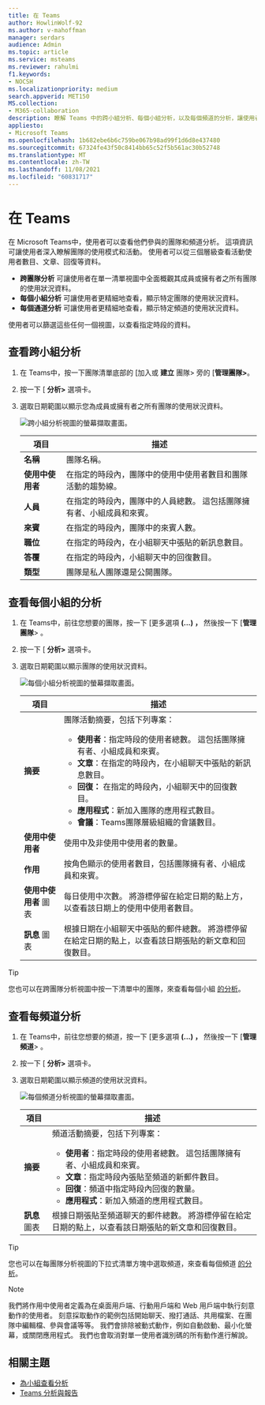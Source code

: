 ```yaml
---
title: 在 Teams
author: HowlinWolf-92
ms.author: v-mahoffman
manager: serdars
audience: Admin
ms.topic: article
ms.service: msteams
ms.reviewer: rahulmi
f1.keywords:
- NOCSH
ms.localizationpriority: medium
search.appverid: MET150
MS.collection:
- M365-collaboration
description: 瞭解 Teams 中的跨小組分析、每個小組分析，以及每個頻道的分析，讓使用者查看他們參與的團隊或頻道的使用狀況資料。
appliesto:
- Microsoft Teams
ms.openlocfilehash: 1b682ebe6b6c759be067b98ad99f1d6d8e437480
ms.sourcegitcommit: 67324fe43f50c8414bb65c52f5b561ac30b52748
ms.translationtype: MT
ms.contentlocale: zh-TW
ms.lasthandoff: 11/08/2021
ms.locfileid: "60831717"
---
```

# <a name="view-analytics-in-teams"></a>在 Teams

在 Microsoft Teams中，使用者可以查看他們參與的團隊和頻道分析。 這項資訊可讓使用者深入瞭解團隊的使用模式和活動。 使用者可以從三個層級查看活動使用者數目、文章、回復等資料。

- **跨團隊分析** 可讓使用者在單一清單視圖中全面概觀其成員或擁有者之所有團隊的使用狀況資料。
- **每個小組分析** 可讓使用者更精細地查看，顯示特定團隊的使用狀況資料。
- **每個通道分析** 可讓使用者更精細地查看，顯示特定頻道的使用狀況資料。

使用者可以篩選這些任何一個視圖，以查看指定時段的資料。

## <a name="view-cross-team-analytics"></a>查看跨小組分析

1. 在 Teams中，按一下團隊清單底部的 [加入或 **建立** 團隊> 旁的 [**管理團隊>**。
2. 按一下 [ **分析>** 選項卡。
3. 選取日期範圍以顯示您為成員或擁有者之所有團隊的使用狀況資料。

    ![跨小組分析視圖的螢幕擷取畫面。](../media/view-analytics-cross-team.png)

    |項目 |描述  |
    |--------|-------------|
    |**名稱**   |團隊名稱。 |
    |**使用中使用者**   |在指定的時段內，團隊中的使用中使用者數目和團隊活動的趨勢線。
    |**人員**   |在指定的時段內，團隊中的人員總數。 這包括團隊擁有者、小組成員和來賓。|
    |**來賓**   |在指定的時段內，團隊中的來賓人數。 |
    |**職位**   |在指定的時段內，在小組聊天中張貼的新訊息數目。 |
    |**答覆**   |在指定的時段內，小組聊天中的回復數目。 |
    |**類型**   |團隊是私人團隊還是公開團隊。|

## <a name="view-per-team-analytics"></a>查看每個小組的分析

1. 在 Teams中，前往您想要的團隊，按一下 [更多選項 **(...) ，** 然後按一下 [**管理團隊**> 。
2. 按一下 [ **分析>** 選項卡。
4. 選取日期範圍以顯示團隊的使用狀況資料。  

    ![每個小組分析視圖的螢幕擷取畫面。](../media/view-analytics-per-team.png)

    |項目 |描述  |
    |--------|-------------|
    |**摘要**   |團隊活動摘要，包括下列專案：<ul><li>**使用者**：指定時段的使用者總數。 這包括團隊擁有者、小組成員和來賓。</li> <li>**文章**：在指定的時段內，在小組聊天中張貼的新訊息數目。</li><li>**回復：** 在指定的時段內，小組聊天中的回復數目。</li> <li>**應用程式**：新加入團隊的應用程式數目。</li><li>**會議**：Teams團隊層級組織的會議數目。</li> </ul> |
    |**使用中使用者**   |使用中及非使用中使用者的數量。|
    |**作用**   |按角色顯示的使用者數目，包括團隊擁有者、小組成員和來賓。|
    |**使用中使用者** 圖表  |每日使用中次數。 將游標停留在給定日期的點上方，以查看該日期上的使用中使用者數目。|
    |**訊息** 圖表  |根據日期在小組聊天中張貼的郵件總數。 將游標停留在給定日期的點上，以查看該日期張貼的新文章和回復數目。|

> [!TIP]
> 您也可以在跨團隊分析視圖中按一下清單中的團隊，來查看每個小組 [的分析](#view-cross-team-analytics)。

## <a name="view-per-channel-analytics"></a>查看每頻道分析

1. 在 Teams中，前往您想要的頻道，按一下 [更多選項 **(...) ，** 然後按一下 [**管理頻道**> 。
2. 按一下 [ **分析>** 選項卡。
3. 選取日期範圍以顯示頻道的使用狀況資料。  

    ![每個頻道分析視圖的螢幕擷取畫面。](../media/view-analytics-per-channel.png)

    |項目 |描述  |
    |--------|-------------|
    |**摘要**   |頻道活動摘要，包括下列專案：<ul><li>**使用者**：指定時段的使用者總數。 這包括團隊擁有者、小組成員和來賓。</li> <li>**文章**：指定時段內張貼至頻道的新郵件數目。</li><li>**回復**：頻道中指定時段內回復的數量。</li> <li>**應用程式**：新加入頻道的應用程式數目。</li> </ul> |
    |**訊息** 圖表  |根據日期張貼至頻道聊天的郵件總數。 將游標停留在給定日期的點上，以查看該日期張貼的新文章和回復數目。|

> [!TIP]
> 您也可以在每團隊分析視圖的下拉式清單方塊中選取頻道，來查看每個頻道 [的分析](#view-per-team-analytics)。
    
> [!NOTE]
> 我們將作用中使用者定義為在桌面用戶端、行動用戶端和 Web 用戶端中執行刻意動作的使用者。 刻意採取動作的範例包括開始聊天、撥打通話、共用檔案、在團隊中編輯檔、參與會議等等。 我們會排除被動式動作，例如自動啟動、最小化螢幕，或關閉應用程式。 我們也會取消對單一使用者識別碼的所有動作進行解說。

## <a name="related-topics"></a>相關主題

- [為小組查看分析](https://support.office.com/article/view-analytics-for-your-teams-5b8ad4b1-af34-4217-aff4-cd11a820b56b)
- [Teams 分析與報告](teams-reporting-reference.md)
